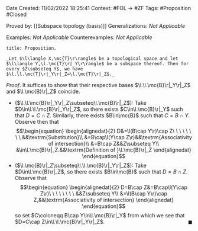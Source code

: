 <br />
<br />

Date Created: 11/02/2022 18:25:41
Context: #FOL $\to$ #ZF
Tags: #Proposition #Closed 

Proved by: [[Subspace topology (basis)]]
Generalizations: _Not Applicable_

Examples: _Not Applicable_
Counterexamples: _Not Applicable_

``` ad-Proposition
title: Proposition.

_Let $\l\langle X,\mc{T}\r\rangle$ be a topological space and let $\l\langle Y,\l.\mc{T}\r|_Y\r\rangle$ be a subspace thereof. Then for every $Z\subseteq Y$, we have $\l.\l.\mc{T}\r|_Y\r|_Z=\l.\mc{T}\r|_Z$._

```

_Proof_. It suffices to show that their respective bases $\l.\l.\mc{B}\r|_Y\r|_Z$ and $\l.\mc{B}\r|_Z$ coincide.
* ($\l.\l.\mc{B}\r|_Y\r|_Z\subseteq\l.\mc{B}\r|_Z$): Take $D\in\l.\l.\mc{B}\r|_Y\r|_Z$, so there exists $C\in\l.\mc{B}\r|_Y$ such that $D=C\cap Z$. Similarly, there exists $B\in\mc{B}$ such that $C=B\cap Y$. Observe then that
$$\begin{equation}
    \begin{alignedat}{2}
        D&=\l(B\cap Y\r)\cap Z\ \ \ \ \ \ \ \ &&\textrm{Substitution}\\
        &=B\cap\l(Y\cap Z\r)&&\textrm{Associativity of intersection}\\
        &=B\cap Z&&Z\subseteq Y\\
        &\in\l.\mc{B}\r|_Z.&&\textrm{Definition of }\l.\mc{B}\r|_Z
    \end{alignedat}
\end{equation}$$
* ($\l.\mc{B}\r|_Z\subseteq\l.\l.\mc{B}\r|_Y\r|_Z$): Take $D\in\l.\mc{B}\r|_Z$, so there exists $B\in\mc{B}$ such that $D=B\cap Z$. Observe that
$$\begin{equation}
    \begin{alignedat}{2}
        D=B\cap Z&=B\cap\l(Y\cap Z\r)\ \ \ \ \ \ \ \ &&Z\subseteq Y\\
        &=\l(B\cap Y\r)\cap Z,&&\textrm{Associativity of intersection}
    \end{alignedat}
\end{equation}$$
so set $C\coloneqq B\cap Y\in\l.\mc{B}\r|_Y$ from which we see that $D=C\cap Z\in\l.\l.\mc{B}\r|_Y\r|_Z$.<span style="float:right;">$\blacksquare$</span>

